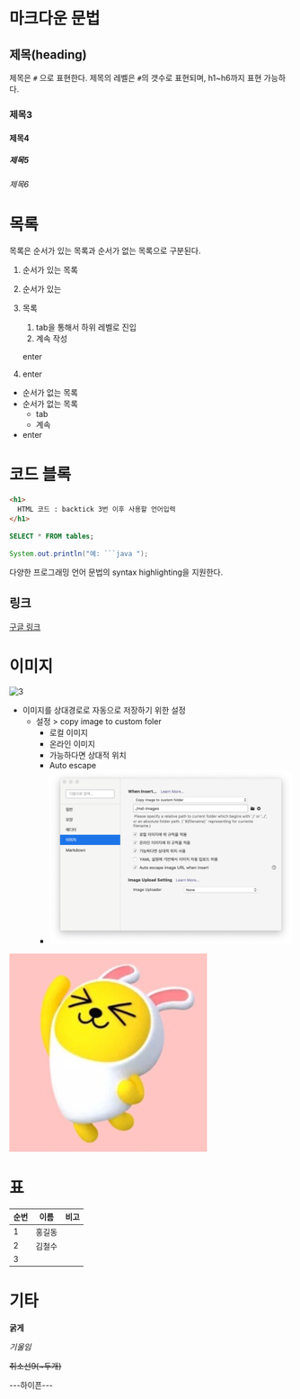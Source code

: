 # 마크다운 문법

## 제목(heading)

제목은 `#` 으로 표현한다. 제목의 레벨은 `#`의 갯수로 표현되며, h1~h6까지 표현 가능하다.

### 제목3

#### 제목4

##### 제목5

###### 제목6





# 목록

목록은 순서가 있는 목록과 순서가 없는 목록으로 구분된다.

1. 순서가 있는 목록

2. 순서가 있는

3. 목록

   1. tab을 통해서 하위 레벨로 진입
   2. 계속 작성

   enter

4. enter

* 순서가 없는 목록
* 순서가 없는 목록
  * tab
  * 계속
* enter



# 코드 블록

```html
<h1>
  HTML 코드 : backtick 3번 이후 사용할 언어입력
</h1>
```

```sql
SELECT * FROM tables;
```

```java
System.out.println("예: ```java ");
```

다양한 프로그래밍 언어 문법의 syntax highlighting을 지원한다.



## 링크

[구글 링크](https://google.com)



# 이미지

![3](/Users/jh/Downloads/3.jpg)

* 이미지를 상대경로로 자동으로 저장하기 위한 설정
  * 설정 > copy image to custom foler
    * 로컬 이미지
    * 온라인 이미지
    * 가능하다면 상대적 위치
    * Auto escape
    * ![image-20200917112330765](md-images/image-20200917112330765.png)

![3](md-images/3.jpg)

# 표

| 순번 | 이름   | 비고 |
| ---- | ------ | ---- |
| 1    | 홍길동 |      |
| 2    | 김철수 |      |
| 3    |        |      |

# 기타

**굵게**

*기울임*

~~취소선9(~두개)~~

---하이픈---







